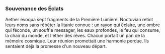 ### Souvenance des Éclats
Aether évoqua sept fragments de la Première Lumière.
Noctuvian retint leurs noms sans répéter la litanie connue :
un rayon qui éclaire,
une ombre qui féconde,
un souffle messager,
les eaux profondes,
le feu qui consume,
la chair du monde,
et l'éther des rêves.
Chacun portait un pan de la mémoire cosmique.
Leur réunion promettait une harmonie perdue.
Ils sentaient déjà la promesse d'un nouveau départ.
